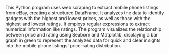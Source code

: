 This Python program uses web scraping to extract mobile phone listings from eBay, creating a structured DataFrame. It analyzes the data to identify gadgets with the highest and lowest prices, as well as those
with the highest and lowest ratings. It employs regular expressions to extract numerical information like ratings. The program visualizes the relationship between price and rating using Seaborn and Matplotlib,
displaying a bar graph in green to represent the analyzed data for quick and clear insights into the mobile phone listings' price-rating distribution.
